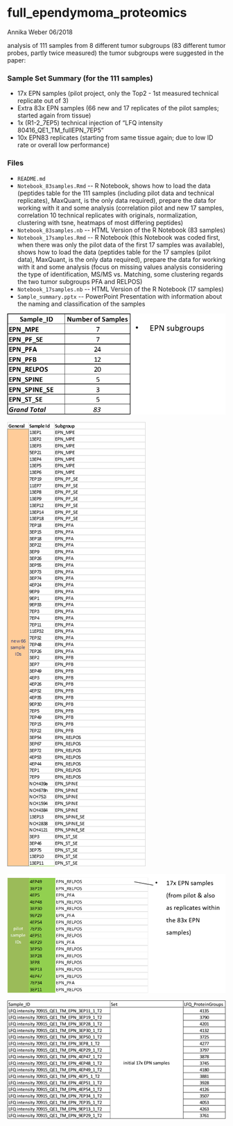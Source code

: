 # full_ependymoma_proteomics
Annika Weber 06/2018 

analysis of 111 samples from 8 different tumor subgroups (83 different tumor probes, partly twice measured)
the tumor subgroups were suggested in the paper: 

### Sample Set Summary (for the 111 samples)
- 17x EPN samples (pilot project, only the Top2 - 1st measured technical replicate out of 3)
- Extra 83x EPN samples (66 new and 17 replicates of the pilot samples; started again from tissue)
- 1x (R1-2_7EP5) technical injection of “LFQ intensity 80416_QE1_TM_fullEPN_7EP5”
- 10x EPN83 replicates (starting from same tissue again; due to low ID rate or overall low performance) 


### Files
- `README.md`
- `Notebook_83samples.Rmd` -- R Notebook, shows how to load the data (peptides table for the 111 samples (including pilot data and technical replicates), MaxQuant, is the only data required), prepare the data for working with it and some analysis (correlation pilot and new 17 samples, correlation 10 technical replicates with originals, normalization, clustering with tsne, heatmaps of most differing peptides)
- `Notebook_83samples.nb` -- HTML Version of the R Notebook (83 samples)
- `Notebook_17samples.Rmd` -- R Notebook (this Notebook was coded first, when there was only the pilot data of the first 17 samples was available), shows how to load the data (peptides table for the 17 samples (pilot data), MaxQuant, is the only data required), prepare the data for working with it and some analysis (focus on missing values analysis considering the type of identification, MS/MS vs. Matching, some clustering regards the two tumor subgroups PFA and RELPOS)
- `Notebook_17samples.nb` -- HTML Version of the R Notebook (17 samples)
- `Sample_summary.pptx` -- PowerPoint Presentation with information about the naming and classification of the samples

![Number of samples per subgroup](images/EPNsubgroups.png)

![Subgroups 83 samples](images/subtype83samples.png)

![Subgroups 17 samples](images/subtype17samples.png)

![Sample naming Pilot](images/sample_naming_pilot.jpg)